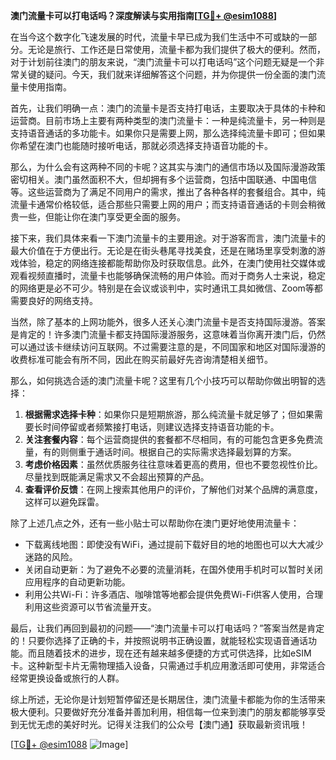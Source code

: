 **澳门流量卡可以打电话吗？深度解读与实用指南[[TG💪+ @esim1088](https://t.me/s/esim1088)]**

在当今这个数字化飞速发展的时代，流量卡早已成为我们生活中不可或缺的一部分。无论是旅行、工作还是日常使用，流量卡都为我们提供了极大的便利。然而，对于计划前往澳门的朋友来说，“澳门流量卡可以打电话吗”这个问题无疑是一个非常关键的疑问。今天，我们就来详细解答这个问题，并为你提供一份全面的澳门流量卡使用指南。

首先，让我们明确一点：澳门的流量卡是否支持打电话，主要取决于具体的卡种和运营商。目前市场上主要有两种类型的澳门流量卡：一种是纯流量卡，另一种则是支持语音通话的多功能卡。如果你只是需要上网，那么选择纯流量卡即可；但如果你希望在澳门也能随时接听电话，那就必须选择支持语音功能的卡。

那么，为什么会有这两种不同的卡呢？这其实与澳门的通信市场以及国际漫游政策密切相关。澳门虽然面积不大，但却拥有多个运营商，包括中国联通、中国电信等。这些运营商为了满足不同用户的需求，推出了各种各样的套餐组合。其中，纯流量卡通常价格较低，适合那些只需要上网的用户；而支持语音通话的卡则会稍微贵一些，但能让你在澳门享受更全面的服务。

接下来，我们具体来看一下澳门流量卡的主要用途。对于游客而言，澳门流量卡的最大价值在于方便出行。无论是在街头巷尾寻找美食，还是在赌场里享受刺激的游戏体验，稳定的网络连接都能帮助你及时获取信息。此外，在澳门使用社交媒体或观看视频直播时，流量卡也能够确保流畅的用户体验。而对于商务人士来说，稳定的网络更是必不可少。特别是在会议或谈判中，实时通讯工具如微信、Zoom等都需要良好的网络支持。

当然，除了基本的上网功能外，很多人还关心澳门流量卡是否支持国际漫游。答案是肯定的！许多澳门流量卡都支持国际漫游服务，这意味着当你离开澳门后，仍然可以通过该卡继续访问互联网。不过需要注意的是，不同国家和地区对国际漫游的收费标准可能会有所不同，因此在购买前最好先咨询清楚相关细节。

那么，如何挑选合适的澳门流量卡呢？这里有几个小技巧可以帮助你做出明智的选择：

1. **根据需求选择卡种**：如果你只是短期旅游，那么纯流量卡就足够了；但如果需要长时间停留或者频繁接打电话，则建议选择支持语音功能的卡。
2. **关注套餐内容**：每个运营商提供的套餐都不尽相同，有的可能包含更多免费流量，有的则侧重于通话时间。根据自己的实际需求选择最划算的方案。
3. **考虑价格因素**：虽然优质服务往往意味着更高的费用，但也不要忽视性价比。尽量找到既能满足需求又不会超出预算的产品。
4. **查看评价反馈**：在网上搜索其他用户的评价，了解他们对某个品牌的满意度，这样可以避免踩雷。

除了上述几点之外，还有一些小贴士可以帮助你在澳门更好地使用流量卡：

- 下载离线地图：即使没有WiFi，通过提前下载好目的地的地图也可以大大减少迷路的风险。
- 关闭自动更新：为了避免不必要的流量消耗，在国外使用手机时可以暂时关闭应用程序的自动更新功能。
- 利用公共Wi-Fi：许多酒店、咖啡馆等地都会提供免费Wi-Fi供客人使用，合理利用这些资源可以节省流量开支。

最后，让我们再回到最初的问题——“澳门流量卡可以打电话吗？”答案当然是肯定的！只要你选择了正确的卡，并按照说明书正确设置，就能轻松实现语音通话功能。而且随着技术的进步，现在还有越来越多便捷的方式可供选择，比如eSIM卡。这种新型卡片无需物理插入设备，只需通过手机应用激活即可使用，非常适合经常更换设备或旅行的人群。

综上所述，无论你是计划短暂停留还是长期居住，澳门流量卡都能为你的生活带来极大便利。只要做好充分准备并善加利用，相信每一位来到澳门的朋友都能够享受到无忧无虑的美好时光。记得关注我们的公众号【澳门通】获取最新资讯哦！

[[TG💪+ @esim1088](https://t.me/s/esim1088) ![Image](https://i.postimg.cc/4NQfJmqS/Snipaste-2025-05-13-00-14-12.png)]